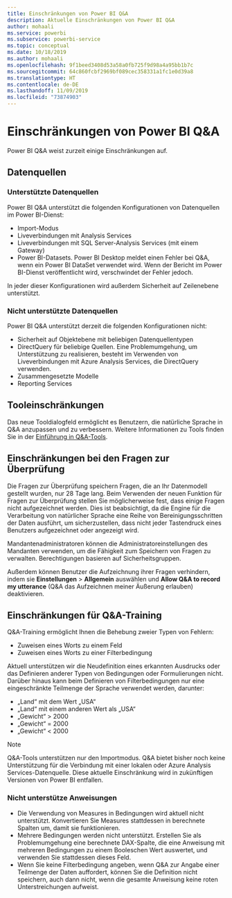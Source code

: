 ```yaml
---
title: Einschränkungen von Power BI Q&A
description: Aktuelle Einschränkungen von Power BI Q&A
author: mohaali
ms.service: powerbi
ms.subservice: powerbi-service
ms.topic: conceptual
ms.date: 10/18/2019
ms.author: mohaali
ms.openlocfilehash: 9f1beed3408d53a58a0fb725f9d98a4a95bb1b7c
ms.sourcegitcommit: 64c860fcbf2969bf089cec358331a1fc1e0d39a8
ms.translationtype: HT
ms.contentlocale: de-DE
ms.lasthandoff: 11/09/2019
ms.locfileid: "73874903"
---
```

# <a name="limitations-of-power-bi-qa"></a>Einschränkungen von Power BI Q&A

Power BI Q&A weist zurzeit einige Einschränkungen auf.

## <a name="data-sources"></a>Datenquellen

### <a name="supported-data-sources"></a>Unterstützte Datenquellen

Power BI Q&A unterstützt die folgenden Konfigurationen von Datenquellen im Power BI-Dienst:

- Import-Modus
- Liveverbindungen mit Analysis Services
- Liveverbindungen mit SQL Server-Analysis Services (mit einem Gateway)
- Power BI-Datasets. Power BI Desktop meldet einen Fehler bei Q&A, wenn ein Power BI DataSet verwendet wird. Wenn der Bericht im Power BI-Dienst veröffentlicht wird, verschwindet der Fehler jedoch.

In jeder dieser Konfigurationen wird außerdem Sicherheit auf Zeilenebene unterstützt.

### <a name="data-sources-not-supported"></a>Nicht unterstützte Datenquellen

Power BI Q&A unterstützt derzeit die folgenden Konfigurationen nicht:

- Sicherheit auf Objektebene mit beliebigen Datenquellentypen
- DirectQuery für beliebige Quellen. Eine Problemumgehung, um Unterstützung zu realisieren, besteht im Verwenden von Liveverbindungen mit Azure Analysis Services, die DirectQuery verwenden.
- Zusammengesetzte Modelle
- Reporting Services 

## <a name="tooling-limitations"></a>Tooleinschränkungen

Das neue Tooldialogfeld ermöglicht es Benutzern, die natürliche Sprache in Q&A anzupassen und zu verbessern. Weitere Informationen zu Tools finden Sie in der [Einführung in Q&A-Tools](q-and-a-tooling-intro.md).

## <a name="review-question-limitations"></a>Einschränkungen bei den Fragen zur Überprüfung

Die Fragen zur Überprüfung speichern Fragen, die an Ihr Datenmodell gestellt wurden, nur 28 Tage lang. Beim Verwenden der neuen Funktion für Fragen zur Überprüfung stellen Sie möglicherweise fest, dass einige Fragen nicht aufgezeichnet werden. Dies ist beabsichtigt, da die Engine für die Verarbeitung von natürlicher Sprache eine Reihe von Bereinigungsschritten der Daten ausführt, um sicherzustellen, dass nicht jeder Tastendruck eines Benutzers aufgezeichnet oder angezeigt wird.

Mandantenadministratoren können die Administratoreinstellungen des Mandanten verwenden, um die Fähigkeit zum Speichern von Fragen zu verwalten. Berechtigungen basieren auf Sicherheitsgruppen. 

Außerdem können Benutzer die Aufzeichnung ihrer Fragen verhindern, indem sie **Einstellungen** > **Allgemein** auswählen und **Allow Q&A to record my utterance** (Q&A das Aufzeichnen meiner Äußerung erlauben) deaktivieren. 

## <a name="teach-qa-limitations"></a>Einschränkungen für Q&A-Training

Q&A-Training ermöglicht Ihnen die Behebung zweier Typen von Fehlern:

- Zuweisen eines Worts zu einem Feld
- Zuweisen eines Worts zu einer Filterbedingung

Aktuell unterstützen wir die Neudefinition eines erkannten Ausdrucks oder das Definieren anderer Typen von Bedingungen oder Formulierungen nicht. Darüber hinaus kann beim Definieren von Filterbedingungen nur eine eingeschränkte Teilmenge der Sprache verwendet werden, darunter:

- „Land“ mit dem Wert „USA“
- „Land“ mit einem anderen Wert als „USA“
- „Gewicht“ > 2000
- „Gewicht“ = 2000
- „Gewicht“ < 2000

> [!NOTE]
> Q&A-Tools unterstützen nur den Importmodus. Q&A bietet bisher noch keine Unterstützung für die Verbindung mit einer lokalen oder Azure Analysis Services-Datenquelle. Diese aktuelle Einschränkung wird in zukünftigen Versionen von Power BI entfallen.

### <a name="statements-not-supported"></a>Nicht unterstütze Anweisungen

- Die Verwendung von Measures in Bedingungen wird aktuell nicht unterstützt. Konvertieren Sie Measures stattdessen in berechnete Spalten um, damit sie funktionieren.
- Mehrere Bedingungen werden nicht unterstützt. Erstellen Sie als Problemumgehung eine berechnete DAX-Spalte, die eine Anweisung mit mehreren Bedingungen zu einem Booleschen Wert auswertet, und verwenden Sie stattdessen dieses Feld.
- Wenn Sie keine Filterbedingung angeben, wenn Q&A zur Angabe einer Teilmenge der Daten auffordert, können Sie die Definition nicht speichern, auch dann nicht, wenn die gesamte Anweisung keine roten Unterstreichungen aufweist.
